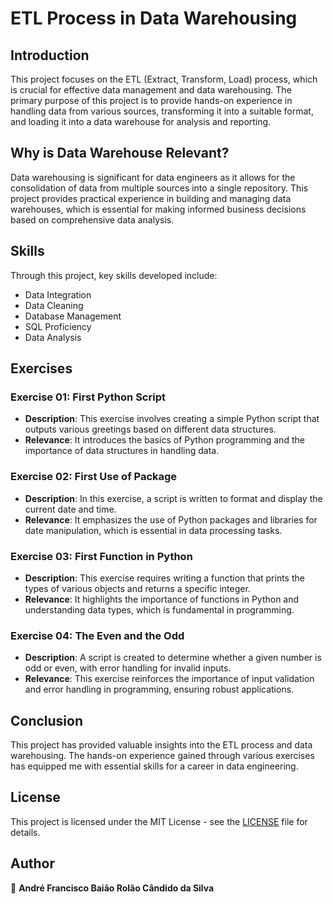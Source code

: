 # ETL Process in Data Warehousing

## Introduction
This project focuses on the ETL (Extract, Transform, Load) process, which is crucial for effective data management and data warehousing. The primary purpose of this project is to provide hands-on experience in handling data from various sources, transforming it into a suitable format, and loading it into a data warehouse for analysis and reporting.

## Why is Data Warehouse Relevant?
Data warehousing is significant for data engineers as it allows for the consolidation of data from multiple sources into a single repository. This project provides practical experience in building and managing data warehouses, which is essential for making informed business decisions based on comprehensive data analysis.

## Skills
Through this project, key skills developed include:
- Data Integration
- Data Cleaning
- Database Management
- SQL Proficiency
- Data Analysis

## Exercises
### Exercise 01: First Python Script
- **Description**: This exercise involves creating a simple Python script that outputs various greetings based on different data structures.
- **Relevance**: It introduces the basics of Python programming and the importance of data structures in handling data.

### Exercise 02: First Use of Package
- **Description**: In this exercise, a script is written to format and display the current date and time.
- **Relevance**: It emphasizes the use of Python packages and libraries for date manipulation, which is essential in data processing tasks.

### Exercise 03: First Function in Python
- **Description**: This exercise requires writing a function that prints the types of various objects and returns a specific integer.
- **Relevance**: It highlights the importance of functions in Python and understanding data types, which is fundamental in programming.

### Exercise 04: The Even and the Odd
- **Description**: A script is created to determine whether a given number is odd or even, with error handling for invalid inputs.
- **Relevance**: This exercise reinforces the importance of input validation and error handling in programming, ensuring robust applications.

## Conclusion
This project has provided valuable insights into the ETL process and data warehousing. The hands-on experience gained through various exercises has equipped me with essential skills for a career in data engineering.

## License
This project is licensed under the MIT License - see the [LICENSE](./LICENSE) file for details.

## Author
👤 **André Francisco Baião Rolão Cândido da Silva**
